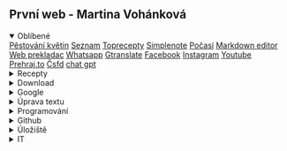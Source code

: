 První web - Martina Vohánková 
---------------------------

<details open>
<summary>Oblíbené</summary>
<a href="https://www.youtube.com/@plantladyprague">Pěstování květin</a>
<a href="https://www.seznam.cz/">Seznam</a>
<a href="https://www.toprecepty.cz/">Toprecepty</a>
<a href="https://app.simplenote.com/">Simplenote</a>
<a href="https://wttr.in/duchcov">Počasí</a>
<a href="https://uiwjs.github.io/react-md-editor/">Markdown editor</a> 
<a href="http://free-website-translation.com/">Web prekladac</a> 
<a href="https://web.whatsapp.com/">Whatsapp</a>
<a href="https://translate.google.cz/">Gtranslate</a>
<a href="https://www.facebook.com/">Facebook</a>
<a href="https://www.instagram.com/">Instagram</a>
<a href="https://www.youtube.com/">Youtube</a>
<a href="https://prehraj.to/">Prehraj.to</a> 
<a href="https://www.csfd.cz/">Čsfd</a> 
<a href=https://auth.openai.com/authorize?client_id=TdJIcbe16WoTHtN95nyywh5E4yOo6ItG&scope=openid%20email%20profile%20offline_access%20model.request%20model.read%20organization.read%20organization.write&response_type=code&redirect_uri=https%3A%2F%2Fchatgpt.com%2Fapi%2Fauth%2Fcallback%2Flogin-web&audience=https%3A%2F%2Fapi.openai.com%2Fv1&device_id=84b58b7d-7714-45cf-925e-beda41cbf308&prompt=login&state=bc9LUPfwIAxIJlBcvmZ7l6d-7dg--Oaior1PkiXWyhA&code_challenge=BLZFMrvV4fusrPym7wVs7MSTBInvzoyjQhPnwEGxQL8&code_challenge_method=S256/">chat gpt</a> 
</details>
 
<details close>
<summary>Recepty</summary>
<a href="https://www.toprecepty.cz/recept/5085-mraky/">Mraky</a>
</details>





<details close>
<summary>Download</summary> 
<a href="https://snapsave.app/cs">Facebook download 1</a> <a href="https://fdown.net/">Facebook download 2</a> <a href="https://ytop1.com/en9">Youtube video download</a> <a href="https://ytop1.com/en87">Youtube to mp3</a> <a href="https://ssstik.io/en">Tik tok download</a> <a href="https://igram.io/">Instagram download</a> <a href="https://downsub.com/">Youtube subtitle download</a> <a href="https://downloadatwittervideo.com/">Twitter download</a>
</details>



<details close>
<summary>Google</summary> 

<a href="https://translate.google.cz/">Gtranslate</a>
<a href="https://calendar.google.com/calendar/u/0/r?opentasks=1">Tasks</a> 
<a href="https://www.youtube.com/">Youtube</a> 
<a href="https://keep.google.com/#home">Gkeep</a> 
<a href="https://mail.google.com/mail/u/0/#inbox">Gmail</a> 
<a href="https://drive.google.com/drive/">Gdisk</a> 
<a href="https://docs.google.com/document/u/0/">Gdocs</a> 
<a href="https://photos.google.com/?hl=cs&amp;pli=1">Gphotos</a>
<a href="https://sites.google.com/site/bedjansite/">Gsites</a> 
<a href="https://takeout.google.com/settings/takeout?pli=1">Gtakeout</a>
</details>



<details close>
<summary>Úprava textu</summary>  

<a href="https://write-box.appspot.com/">Psani textu online 1</a> <a href="https://www.editpad.org/">Psani textu online 22</a> <a href="https://dillinger.io/">markdown editor online</a> <a href="http://petrfaltus.net/petr-faltus-konverze-textu-odstraneni-cestiny-z-textu.php">Odstranění diakritiky češtiny</a> <a href="https://nlp.fi.muni.cz/cz_accent/">Přidání diakritiky češtiny</a>
</details>


<details close>
<summary>Programování</summary>


<a href="https://github.com/bedjan/">Github</a> <a href="https://github.com/bedjan/debian/blob/master/skripty/all.sh">Github_all</a>
<a href="https://zdrojak.cz/">Zdrojak</a> <a href="https://www.itnetwork.cz/jak-zacit-programovat-tvorit-aplikace-programy">Jak začít programovat</a>
<a href="https://www.startitup.cz/11-stranek-ktere-te-nauci-programovat-z-pohodli-domova/">Jak se naučit programovat</a>
<a href="https://thinfi.com/">Thinfi</a> 
<a href="https://bitly.com/">Bitly</a>
<a href="http://jdem.cz/">Jdem</a>
<a href="https://www.protectedtext.com/">Protectedtext</a> 
<a href="https://dillinger.io/">Markdown editor</a> 
<a href="https://raw.githack.com/">Githack</a> 
<a href="https://tinyurl.com/app">Tinyurl</a>
<a href="https://thinfi.com/">Link with password</a> 
<a href="https://bitly.com/">Link short</a> 
<a href="https://raw.githack.com/">Raw githack - dev</a>
<a href="https://tinyurl.com/">Tinyurl</a> 
<a href="https://gist.io/">Gist.io i</a> 
<a href="https://uiwjs.github.io/react-md-editor/">Markdown editor</a>

</details>



<details close>
<summary>Github</summary>
 <a href="https://github.com/minnie84/web/blob/main/index.md">úprava obsahu stránky</a>
 </details>
 
 <details close>
<summary>Úložiště</summary>

<a href="https://fastshare.cz"  target="_blank">Fastshare</a>&nbsp;&nbsp;<br />
<a href="https://datoid.cz"  target="_blank">Datoid</a>&nbsp;&nbsp;<br />
<a href="https://prehrajto.cz"  target="_blank">Prehrajto</a>&nbsp;&nbsp;<br />
<a href="https://zalohuj.si"  target="_blank">Zalohuj.si</a>&nbsp;&nbsp;<br />
<a href="https://sdilej.cz"  target="_blank">Sdílej</a>&nbsp;&nbsp;<br />
<a href="https://edisk.cz"  target="_blank">Edisk</a>&nbsp;&nbsp;<br />
<a href="https://kukaj.to"  target="_blank">Kukaj</a>&nbsp;&nbsp;<br />
<a href="https://webshare.cz/"  target="_blank">Webshare</a>&nbsp;&nbsp;<br />
<a href="https://dafilms.cz"  target="_blank">Dafilms</a>&nbsp;&nbsp;<br />
<a href="https://dfiles.eu/"  target="_blank">Dfiles.eu</a>&nbsp;&nbsp;<br />
<a href="https://multcloud.com"  target="_blank">Multcloud.com</a>&nbsp;&nbsp;<br />
<a href="https://dropbox.com"  target="_blank">Dropbox</a>&nbsp;&nbsp;<br />
<a href="https://idrive.com"  target="_blank">Idrive</a>&nbsp;&nbsp;<br />
<a href="https://onecloud.com"  target="_blank">Onecloud</a>&nbsp;&nbsp;<br />

</details>

<details close>
<summary>IT</summary>


<a href="https://docs.google.com/spreadsheets/d/1d5wQRV8CgZAq5DwNVWny5UGvSOvb54ADlsRKIix4MEg/edit?pli=1#gid=0"  target="_blank">Osnova</a>&nbsp;&nbsp;<br />
<a href="https://www.itnetwork.cz/html-css/webove-stranky"  target="_blank">1. Webové stránky krok za krokem</a>&nbsp;&nbsp;<br />
<a href="https://www.itnetwork.cz/java/zaklady"  target="_blank">2. Základní konstrukce jazyka Java</a>&nbsp;&nbsp;<br />
<a href="https://www.itnetwork.cz/java/oop"  target="_blank">3. Objektově orientované programování v Javě</a>&nbsp;&nbsp;<br />
<a href="https://www.itnetwork.cz/java/kolekce-a-proudy"  target="_blank">4. Kolekce a proudy v Javě</a>&nbsp;&nbsp;<br />
<a href="https://www.itnetwork.cz/mysql"  target="_blank">5. MySQL/MariaDB databáze krok za krokem</a>&nbsp;&nbsp;<br />
<a href="https://www.itnetwork.cz/javascript/zaklady"  target="_blank">6. Základní konstrukce jazyka JavaScript</a>&nbsp;&nbsp;<br />
<a href="https://www.itnetwork.cz/java/spring-boot/zaklady"  target="_blank">7. Základy Spring Boot frameworku pro Javu</a>&nbsp;&nbsp;<br />
<a href="https://www.itnetwork.cz/java/spring-boot/blog"  target="_blank">8. Databáze a Hibernate ve Spring Boot</a>&nbsp;&nbsp;<br />
<a href="https://www.itnetwork.cz/javascript/react/zaklady"  target="_blank">9. Základy React</a>&nbsp;&nbsp;<br />
<a href="https://www.itnetwork.cz/html-css/bootstrap/kurz"  target="_blank">10. Kompletní kurz CSS frameworku Bootstrap</a>&nbsp;&nbsp;<br />

</details>
